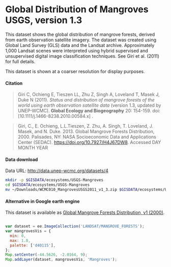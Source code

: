 # Global Distribution of Mangroves USGS, version 1.3

This dataset shows the global distribution of mangrove forests, derived from earth observation satellite imagery. The dataset was created using Global Land Survey (GLS) data and the Landsat archive. Approximately 1,000 Landsat scenes were interpreted using hybrid supervised and unsupervised digital image classification techniques. See Giri et al. (2011) for full details.

This dataset is shown at a coarser resolution for display purposes.

#### Citation

> Giri C, Ochieng E, Tieszen LL, Zhu Z, Singh A, Loveland T, Masek J, Duke N (2011). *Status and distribution of mangrove forests of the world using earth observation satellite data* (version 1.3, updated by UNEP-WCMC). **Global Ecology and Biogeography** 20: 154-159. doi: [10.1111/j.1466-8238.2010.00584.x] .

> Giri, C., E. Ochieng, L.L.Tieszen, Z. Zhu, A. Singh, T. Loveland, J. Masek, and N. Duke. 2013. Global Mangrove Forests Distribution, 2000. Palisades, NY: NASA Socioeconomic Data and Applications Center (SEDAC). https://doi.org/10.7927/H4J67DW8. Accessed DAY MONTH YEAR


#### Data download
 Data URL: http://data.unep-wcmc.org/datasets/4

```sh
mkdir -p $GISDATA/ecosystems/USGS-Mangroves
cd $GISDATA/ecosystems/USGS-Mangroves
mv ~/Downloads/WCMC010_MangrovesUSGS2011_v1_3.zip $GISDATA/ecosystems/USGS-Mangroves

```

#### Alternative in Google earth engine

This dataset is available as [Global Mangrove Forests Distribution, v1 (2000)](https://developers.google.com/earth-engine/datasets/catalog/LANDSAT_MANGROVE_FORESTS).

```js

var dataset = ee.ImageCollection('LANDSAT/MANGROVE_FORESTS');
var mangrovesVis = {
  min: 0,
  max: 1.0,
  palette: ['d40115'],
};
Map.setCenter(-44.5626, -2.0164, 9);
Map.addLayer(dataset, mangrovesVis, 'Mangroves');

```
